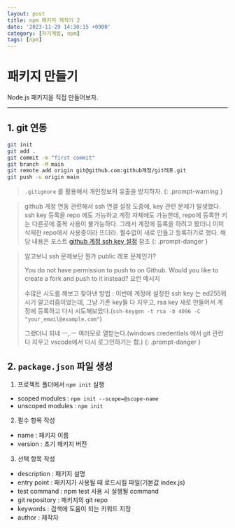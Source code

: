 ```yaml
---
layout: post
title: npm 패키지 제작기 2
date: '2023-11-29 14:30:15 +0900'
category: [자기계발, npm]
tags: [npm]
---
```


# 패키지 만들기
Node.js 패키지을 직접 만들어보자.

---

## 1. git 연동
```bash
git init
git add .
git commit -m "first commit"
git branch -M main
git remote add origin git@github.com:github계정/git레포.git
git push -u origin main
```
> `.gitignore` 를 활용해서 개인정보의 유출을 방지하자.
{: .prompt-warning }

> github 계정 연동 관련해서 ssh 연결 설정 도중에, key 관련 문제가 발생했다.
> ssh key 등록을 repo 에도 가능하고 계정 자체에도 가능한데, repo에 등록한 키는 다른곳에 중복 사용이 불가능하다.
> 그래서 계정에 등록을 하려고 봤더니 이미 삭제한 repo에서 사용중이라 뜨더라. 쩔수없이 새로 만들고 등록하기로 했다.
> 해당 내용은 포스트 [github 계정 ssh key 설정](/blog/posts/github-계정-ssh-key-설정/) 참조
{: .prompt-danger }

> 알고보니 ssh 문제보단 뭔가 public 레포 문제인가?
>
> You do not have permission to push to on Github. Would you like to create a fork and push to it instead? 요런 메시지
>
> 수많은 시도를 해보고 찾아낸 방법 : 이번에 계정에 설정한 ssh key 는 ed255뭐시기 알고리즘이었는데, 그냥 기존 key들 다 지우고, rsa key 새로 만들어서 계정에 등록하고 다시 시도해보았다.(`ssh-keygen -t rsa -b 4096 -C "your_email@example.com"`)
>
> 그랬더니 되네 ㅡ,.ㅡ 여러모로 열받는다.(windows credentials 에서 git 관련 다 지우고 vscode에서 다시 로그인하기는 함.)
{: .prompt-danger }

## 2. `package.json` 파일 생성
1. 프로젝트 폴더에서 `npm init` 실행
- scoped modules : `npm init --scope=@scope-name`
- unscoped modules : `npm init`
2. 필수 항목 작성
- name : 패키지 이름
- version : 초기 패키지 버전
3. 선택 항목 작성
- description : 패키지 설명
- entry point : 패키지가 사용될 때 로드시킬 파일(기본값 index.js)
- test command : npm test 사용 시 실행될 command
- git repository : 패키지의 git repo
- keywords : 검색에 도움이 되는 키워드 지정
- author : 제작자
